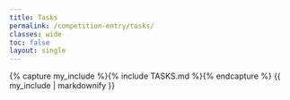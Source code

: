 ```yaml
---
title: Tasks
permalink: /competition-entry/tasks/
classes: wide
toc: false
layout: single
---
```


{% capture my_include %}{% include TASKS.md %}{% endcapture %}
{{ my_include | markdownify }}
